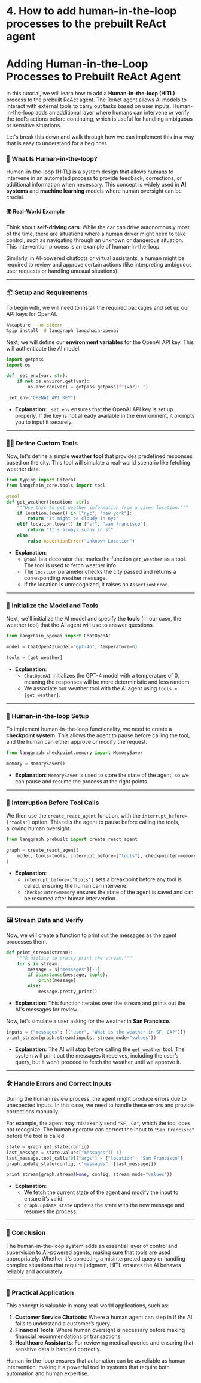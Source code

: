 # 4. How to add human-in-the-loop processes to the prebuilt ReAct agent

# Adding Human-in-the-Loop Processes to Prebuilt ReAct Agent

In this tutorial, we will learn how to add a **Human-in-the-loop (HITL)** process to the prebuilt ReAct agent. The ReAct agent allows AI models to interact with external tools to carry out tasks based on user inputs. Human-in-the-loop adds an additional layer where humans can intervene or verify the tool’s actions before continuing, which is useful for handling ambiguous or sensitive situations.

Let's break this down and walk through how we can implement this in a way that is easy to understand for a beginner.

### 🎯 What Is Human-in-the-loop?

Human-in-the-loop (HITL) is a system design that allows humans to intervene in an automated process to provide feedback, corrections, or additional information when necessary. This concept is widely used in **AI systems** and **machine learning** models where human oversight can be crucial.

#### 🌍 Real-World Example

Think about **self-driving cars**. While the car can drive autonomously most of the time, there are situations where a human driver might need to take control, such as navigating through an unknown or dangerous situation. This intervention process is an example of human-in-the-loop.

Similarly, in AI-powered chatbots or virtual assistants, a human might be required to review and approve certain actions (like interpreting ambiguous user requests or handling unusual situations).

---

### 📦 Setup and Requirements

To begin with, we will need to install the required packages and set up our API keys for OpenAI.

```bash
%%capture --no-stderr
%pip install -U langgraph langchain-openai
```

Next, we will define our **environment variables** for the OpenAI API key. This will authenticate the AI model.

```python
import getpass
import os

def _set_env(var: str):
    if not os.environ.get(var):
        os.environ[var] = getpass.getpass(f"{var}: ")

_set_env("OPENAI_API_KEY")
```

- **Explanation**: `_set_env` ensures that the OpenAI API key is set up properly. If the key is not already available in the environment, it prompts you to input it securely.

---

### 🧑‍💻 Define Custom Tools

Now, let's define a simple **weather tool** that provides predefined responses based on the city. This tool will simulate a real-world scenario like fetching weather data.

```python
from typing import Literal
from langchain_core.tools import tool

@tool
def get_weather(location: str):
    """Use this to get weather information from a given location."""
    if location.lower() in ["nyc", "new york"]:
        return "It might be cloudy in nyc"
    elif location.lower() in ["sf", "san francisco"]:
        return "It's always sunny in sf"
    else:
        raise AssertionError("Unknown Location")
```

- **Explanation**:
  - `@tool` is a decorator that marks the function `get_weather` as a tool. The tool is used to fetch weather info.
  - The `location` parameter checks the city passed and returns a corresponding weather message.
  - If the location is unrecognized, it raises an `AssertionError`.

---

### 🤖 Initialize the Model and Tools

Next, we'll initialize the AI model and specify the **tools** (in our case, the weather tool) that the AI agent will use to answer questions.

```python
from langchain_openai import ChatOpenAI

model = ChatOpenAI(model="gpt-4o", temperature=0)

tools = [get_weather]
```

- **Explanation**:
  - `ChatOpenAI` initializes the GPT-4 model with a temperature of 0, meaning the responses will be more deterministic and less random.
  - We associate our weather tool with the AI agent using `tools = [get_weather]`.

---

### 🧠 Human-in-the-loop Setup

To implement human-in-the-loop functionality, we need to create a **checkpoint system**. This allows the agent to pause before calling the tool, and the human can either approve or modify the request.

```python
from langgraph.checkpoint.memory import MemorySaver

memory = MemorySaver()
```

- **Explanation**: `MemorySaver` is used to store the state of the agent, so we can pause and resume the process at the right points.

---

### 🚦 Interruption Before Tool Calls

We then use the `create_react_agent` function, with the `interrupt_before=["tools"]` option. This tells the agent to pause before calling the tools, allowing human oversight.

```python
from langgraph.prebuilt import create_react_agent

graph = create_react_agent(
    model, tools=tools, interrupt_before=["tools"], checkpointer=memory
)
```

- **Explanation**:
  - `interrupt_before=["tools"]` sets a breakpoint before any tool is called, ensuring the human can intervene.
  - `checkpointer=memory` ensures the state of the agent is saved and can be resumed after human intervention.

---

### 🖼️ Stream Data and Verify

Now, we will create a function to print out the messages as the agent processes them.

```python
def print_stream(stream):
    """A utility to pretty print the stream."""
    for s in stream:
        message = s["messages"][-1]
        if isinstance(message, tuple):
            print(message)
        else:
            message.pretty_print()
```

- **Explanation**: This function iterates over the stream and prints out the AI's messages for review.

Now, let’s simulate a user asking for the weather in **San Francisco**.

```python
inputs = {"messages": [("user", "What is the weather in SF, CA?")]}
print_stream(graph.stream(inputs, stream_mode="values"))
```

- **Explanation**: The AI will stop before calling the `get_weather` tool. The system will print out the messages it receives, including the user’s query, but it won’t proceed to fetch the weather until we approve it.

---

### 🛠️ Handle Errors and Correct Inputs

During the human review process, the agent might produce errors due to unexpected inputs. In this case, we need to handle these errors and provide corrections manually.

For example, the agent may mistakenly send `"SF, CA"`, which the tool does not recognize. The human operator can correct the input to `"San Francisco"` before the tool is called.

```python
state = graph.get_state(config)
last_message = state.values["messages"][-1]
last_message.tool_calls[0]["args"] = {"location": "San Francisco"}
graph.update_state(config, {"messages": [last_message]})

print_stream(graph.stream(None, config, stream_mode="values"))
```

- **Explanation**:
  - We fetch the current state of the agent and modify the input to ensure it’s valid.
  - `graph.update_state` updates the state with the new message and resumes the process.

---

### 🏁 Conclusion

The human-in-the-loop system adds an essential layer of control and supervision to AI-powered agents, making sure that tools are used appropriately. Whether it's correcting a misinterpreted query or handling complex situations that require judgment, HITL ensures the AI behaves reliably and accurately.

---

### 🚀 Practical Application

This concept is valuable in many real-world applications, such as:

1. **Customer Service Chatbots**: Where a human agent can step in if the AI fails to understand a customer’s query.
2. **Financial Tools**: Where human oversight is necessary before making financial recommendations or transactions.
3. **Healthcare Assistants**: For reviewing medical queries and ensuring that sensitive data is handled correctly.

Human-in-the-loop ensures that automation can be as reliable as human intervention, making it a powerful tool in systems that require both automation and human expertise.